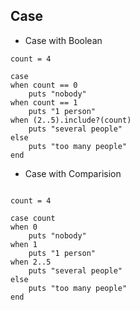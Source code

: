 ## Case 

* Case with Boolean

```
count = 4

case 
when count == 0
    puts "nobody"
when count == 1
    puts "1 person"
when (2..5).include?(count)
    puts "several people"
else
    puts "too many people"
end
```

* Case with Comparision

```

count = 4

case count
when 0
    puts "nobody"
when 1
    puts "1 person"
when 2..5
    puts "several people"
else
    puts "too many people"
end


```
